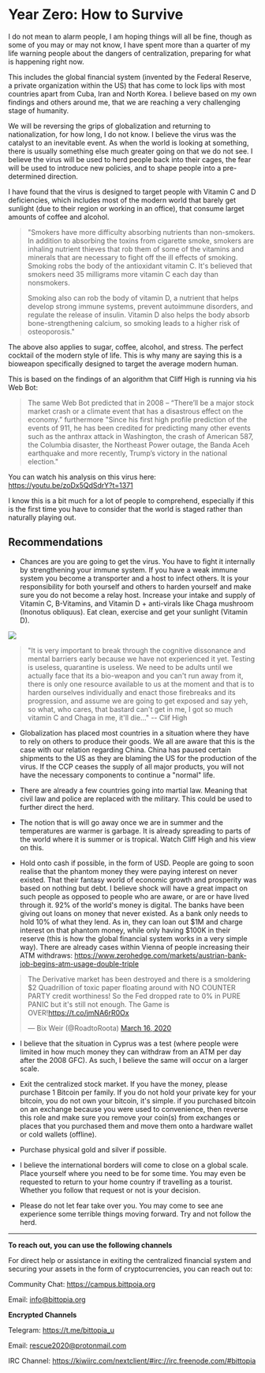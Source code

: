 # Year Zero: How to Survive

I do not mean to alarm people, I am hoping things will all be fine, though as some of you may or may not know, I have spent more than a quarter of my life warning people about the dangers of centralization, preparing for what is happening right now. 

This includes the global financial system (invented by the Federal Reserve, a private organization within the US) that has come to lock lips with most countries apart from Cuba, Iran and North Korea. I believe based on my own findings and others around me, that we are reaching a very challenging stage of humanity.

We will be reversing the grips of globalization and returning to nationalization, for how long, I do not know. I believe the virus was the catalyst to an inevitable event. As when the world is looking at something, there is usually something else much greater going on that we do not see. I believe the virus will be used to herd people back into their cages, the fear will be used to introduce new policies, and to shape people into a pre-determined direction.

I have found that the virus is designed to target people with Vitamin C and D deficiencies, which includes most of the modern world that barely get sunlight (due to their region or working in an office), that consume larget amounts of coffee and alcohol. 

> "Smokers have more difficulty absorbing nutrients than non-smokers. In addition to absorbing the toxins from cigarette smoke, smokers are inhaling nutrient thieves that rob them of some of the vitamins and minerals that are necessary to fight off the ill effects of smoking. Smoking robs the body of the antioxidant vitamin C. It's believed that smokers need 35 milligrams more vitamin C each day than nonsmokers.
> 
> Smoking also can rob the body of vitamin D, a nutrient that helps develop strong immune systems, prevent autoimmune disorders, and regulate the release of insulin. Vitamin D also helps the body absorb bone-strengthening calcium, so smoking leads to a higher risk of osteoporosis."

The above also applies to sugar, coffee, alcohol, and stress. The perfect cocktail of the modern style of life. This is why many are saying this is a bioweapon specifically designed to target the average modern human.

This is based on the findings of an algorithm that Cliff High is running via his Web Bot:

> The same Web Bot predicted that in 2008 – “There’ll be a major stock market crash or a climate event that has a disastrous effect on the economy.” furthermore "Since his first high profile prediction of the events of 911, he has been credited for predicting many other events such as the anthrax attack in Washington, the crash of American 587, the Columbia disaster, the Northeast Power outage, the Banda Aceh earthquake and more recently, Trump’s victory in the national election."

You can watch his analysis on this virus here:
https://youtu.be/zoDx5QdSdrY?t=1371

I know this is a bit much for a lot of people to comprehend, especially if this is the first time you have to consider that the world is staged rather than naturally playing out.

## Recommendations

- Chances are you are going to get the virus. You have to fight it internally by strengthening your immune system. If you have a weak immune system you become a transporter and a host to infect others. It is your responsibility for both yourself and others to harden yourself and make sure you do not become a relay host. Increase your intake and supply of Vitamin C, B-Vitamins, and Vitamin D + anti-virals like Chaga mushroom (Inonotus obliquus). Eat clean, exercise and get your sunlight (Vitamin D).

![](https://i.imgur.com/ixTn4W4.png)

> "It is very important to break through the cognitive dissonance and mental barriers early because we have not experienced it yet. Testing is useless, quarantine is useless. We need to be adults until we actually face that its a bio-weapon and you can't run away from it, there is only one resource available to us at the moment and that is to harden ourselves individually and enact those firebreaks and its progression, and assume we are going to get exposed and say yeh, so what, who cares, that bastard can't get in me, I got so much vitamin C and Chaga in me, it'll die..." -- Clif High

- Globalization has placed most countries in a situation where they have to rely on others to produce their goods. We all are aware that this is the case with our relation regarding China. China has paused certain shipments to the US as they are blaming the US for the production of the virus. If the CCP ceases the supply of all major products, you will not have the necessary components to continue a "normal" life.

- There are already a few countries going into martial law. Meaning that civil law and police are replaced with the military. This could be used to further direct the herd. 

- The notion that is will go away once we are in summer and the temperatures are warmer is garbage. It is already spreading to parts of the world where it is summer or is tropical. Watch Cliff High and his view on this.

- Hold onto cash if possible, in the form of USD. People are going to soon realise that the phantom money they were paying interest on never existed. That their fantasy world of economic growth and prosperity was based on nothing but debt. I believe shock will have a great impact on such people as opposed to people who are aware, or are or have lived through it. 92% of the world's money is digital. The banks have been giving out loans on money that never existed. As a bank only needs to hold 10% of what they lend. As in, they can loan out $1M and charge interest on that phantom money, while only having $100K in their reserve (this is how the global financial system works in a very simple way). There are already cases within Vienna of people increasing their ATM withdraws: https://www.zerohedge.com/markets/austrian-bank-job-begins-atm-usage-double-triple

<blockquote class="twitter-tweet"><p lang="en" dir="ltr">The Derivative market has been destroyed and there is a smoldering $2 Quadrillion of toxic paper floating around with NO COUNTER PARTY credit worthiness! So the Fed dropped rate to 0% in PURE PANIC but it&#39;s still not enough. The Game is OVER!<a href="https://t.co/jmNA6rR0Ox">https://t.co/jmNA6rR0Ox</a></p>&mdash; Bix Weir (@RoadtoRoota) <a href="https://twitter.com/RoadtoRoota/status/1239370196260806656?ref_src=twsrc%5Etfw">March 16, 2020</a></blockquote> 

- I believe that the situation in Cyprus was a test (where people were limited in how much money they can withdraw from an ATM per day after the 2008 GFC). As such, I believe the same will occur on a larger scale.

- Exit the centralized stock market. If you have the money, please purchase 1 Bitcoin per family. If you do not hold your private key for your bitcoin, you do not own your bitcoin, it's simple. if you purchased bitcoin on an exchange because you were used to convenience, then reverse this role and make sure you remove your coin(s) from exchanges or places that you purchased them and move them onto a hardware wallet or cold wallets (offline).

- Purchase physical gold and silver if possible. 

- I believe the international borders will come to close on a global scale. Place yourself where you need to be for some time. You may even be requested to return to your home country if travelling as a tourist. Whether you follow that request or not is your decision. 

- Please do not let fear take over you. You may come to see ane experience some terrible things moving forward. Try and not follow the herd.


---


**To reach out, you can use the following channels**

For direct help or assistance in exiting the centralized financial system and securing your assets in the form of cryptocurrencies, you can reach out to:

Community Chat: 
https://campus.bittpoia.org 

Email:
info@bittopia.org

**Encrypted Channels**

Telegram: 
https://t.me/bittopia_u

Email: 
rescue2020@protonmail.com

IRC Channel: 
https://kiwiirc.com/nextclient/#irc://irc.freenode.com/#bittopia 

